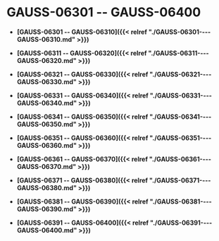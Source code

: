# GAUSS-06301 -- GAUSS-06400<a name="ZH-CN_TOPIC_0302072948"></a>

-   **[GAUSS-06301 -- GAUSS-06310]({{< relref "./GAUSS-06301----GAUSS-06310.md" >}})**

-   **[GAUSS-06311 -- GAUSS-06320]({{< relref "./GAUSS-06311----GAUSS-06320.md" >}})**

-   **[GAUSS-06321 -- GAUSS-06330]({{< relref "./GAUSS-06321----GAUSS-06330.md" >}})**

-   **[GAUSS-06331 -- GAUSS-06340]({{< relref "./GAUSS-06331----GAUSS-06340.md" >}})**

-   **[GAUSS-06341 -- GAUSS-06350]({{< relref "./GAUSS-06341----GAUSS-06350.md" >}})**

-   **[GAUSS-06351 -- GAUSS-06360]({{< relref "./GAUSS-06351----GAUSS-06360.md" >}})**

-   **[GAUSS-06361 -- GAUSS-06370]({{< relref "./GAUSS-06361----GAUSS-06370.md" >}})**

-   **[GAUSS-06371 -- GAUSS-06380]({{< relref "./GAUSS-06371----GAUSS-06380.md" >}})**

-   **[GAUSS-06381 -- GAUSS-06390]({{< relref "./GAUSS-06381----GAUSS-06390.md" >}})**

-   **[GAUSS-06391 -- GAUSS-06400]({{< relref "./GAUSS-06391----GAUSS-06400.md" >}})**
